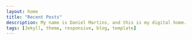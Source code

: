 ```yaml
---
layout: home
title: "Recent Posts"
description: My name is Daniel Martins, and this is my digital home.
tags: [Jekyll, theme, responsive, blog, template]
---
```

